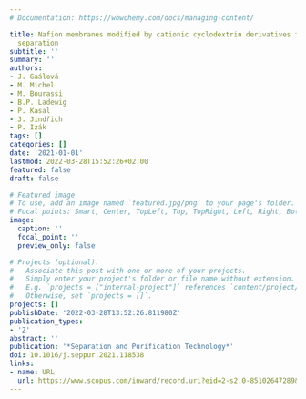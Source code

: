 ```yaml
---
# Documentation: https://wowchemy.com/docs/managing-content/

title: Nafion membranes modified by cationic cyclodextrin derivatives for enantioselective
  separation
subtitle: ''
summary: ''
authors:
- J. Gaálová
- M. Michel
- M. Bourassi
- B.P. Ladewig
- P. Kasal
- J. Jindřich
- P. Izák
tags: []
categories: []
date: '2021-01-01'
lastmod: 2022-03-28T15:52:26+02:00
featured: false
draft: false

# Featured image
# To use, add an image named `featured.jpg/png` to your page's folder.
# Focal points: Smart, Center, TopLeft, Top, TopRight, Left, Right, BottomLeft, Bottom, BottomRight.
image:
  caption: ''
  focal_point: ''
  preview_only: false

# Projects (optional).
#   Associate this post with one or more of your projects.
#   Simply enter your project's folder or file name without extension.
#   E.g. `projects = ["internal-project"]` references `content/project/deep-learning/index.md`.
#   Otherwise, set `projects = []`.
projects: []
publishDate: '2022-03-28T13:52:26.811980Z'
publication_types:
- '2'
abstract: ''
publication: '*Separation and Purification Technology*'
doi: 10.1016/j.seppur.2021.118538
links:
- name: URL
  url: https://www.scopus.com/inward/record.uri?eid=2-s2.0-85102647289&doi=10.1016%2fj.seppur.2021.118538&partnerID=40&md5=1fa275ca88f9827130005e5f63498005
---
```

